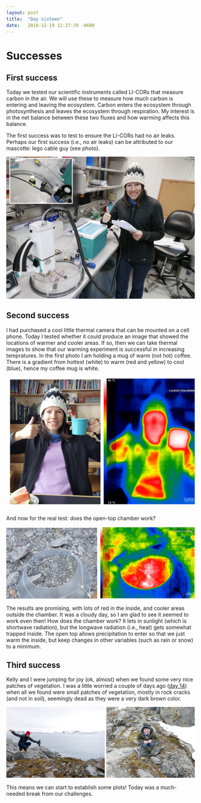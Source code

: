 ```yaml
---
layout: post
title:  "Day sixteen"
date:   2018-12-19 12:37:39 -0600
---
```


# Successes

## First success 
Today we tested our scientific instruments called LI-CORs that measure carbon in the air. We will use these to measure how much carbon is entering and leaving the ecosystem. Carbon enters the ecosystem through photosynthesis and leaves the ecosystem through respiration. My interest is in the net balance between these two fluxes and how warming affects this balance.

The first success was to test to ensure the LI-CORs had no air leaks. Perhaps our first success (i.e., no air leaks) can be attributed to our mascotte: lego cable guy (see photo).

![Testing for leaks in LI-COR](/assets/blog_photos/181219/20181219screenshot.jpg)

## Second success 
I had purchased a cool little thermal camera that can be mounted on a cell phone. Today I tested whether it could produce an image that showed the locations of warmer and cooler areas. If so, then we can take thermal images to show that our warming experiment is successful in increasing tempratures. In the first photo I am holding a mug of warm (not hot) coffee. There is a gradient from hottest (white) to warm (red and yellow) to cool (blue), hence my coffee mug is white.

![Holding coffee](/assets/blog_photos/181219/thermal_image1.jpg)

And now for the real test: does the open-top chamber work?

![Does the chamber warm](/assets/blog_photos/181219/thermal_image2.jpg)

The results are promising, with lots of red in the inside, and cooler areas outside the chamber. It was a cloudy day, so I am glad to see it seemed to work even then! How does the chamber work? It lets in sunlight (which is shortwave radiation), but the longwave radiation (i.e., heat) gets somewhat trapped inside. The open top allows precipitation to enter so that we just warm the inside, but keep changes in other variables (such as rain or snow) to a minimum.

## Third success
Kelly and I were jumping for joy (ok, almost) when we found some very nice patches of vegetation. I was a little worried a couple of days ago ([day 14](https://natasjavgestel.github.io/blog/2018/12/17/day-fourteen)) when all we found were small patches of vegetation, mostly in rock cracks (and not in soil), seemingly dead as they were a very dark brown color.

![Potential study site](/assets/blog_photos/181219/181219_backyard_moss.jpg)

This means we can start to establish some plots! Today was a much-needed break from our challenges.
